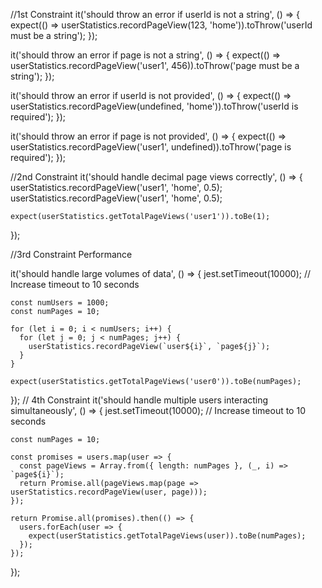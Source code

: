 //1st Constraint
  it('should throw an error if userId is not a string', () => {
    expect(() => userStatistics.recordPageView(123, 'home')).toThrow('userId must be a string');
  });

  it('should throw an error if page is not a string', () => {
    expect(() => userStatistics.recordPageView('user1', 456)).toThrow('page must be a string');
  });

  it('should throw an error if userId is not provided', () => {
    expect(() => userStatistics.recordPageView(undefined, 'home')).toThrow('userId is required');
  });

  it('should throw an error if page is not provided', () => {
    expect(() => userStatistics.recordPageView('user1', undefined)).toThrow('page is required');
  });

  //2nd Constraint
  it('should handle decimal page views correctly', () => {
    userStatistics.recordPageView('user1', 'home', 0.5);
    userStatistics.recordPageView('user1', 'home', 0.5);

    expect(userStatistics.getTotalPageViews('user1')).toBe(1);
  });

  //3rd Constraint Performance

  it('should handle large volumes of data', () => {
    jest.setTimeout(10000); // Increase timeout to 10 seconds

    const numUsers = 1000;
    const numPages = 10;

    for (let i = 0; i < numUsers; i++) {
      for (let j = 0; j < numPages; j++) {
        userStatistics.recordPageView(`user${i}`, `page${j}`);
      }
    }

    expect(userStatistics.getTotalPageViews('user0')).toBe(numPages);
  });
  // 4th Constraint
  it('should handle multiple users interacting simultaneously', () => {
    jest.setTimeout(10000); // Increase timeout to 10 seconds

    const numPages = 10;

    const promises = users.map(user => {
      const pageViews = Array.from({ length: numPages }, (_, i) => `page${i}`);
      return Promise.all(pageViews.map(page => userStatistics.recordPageView(user, page)));
    });

    return Promise.all(promises).then(() => {
      users.forEach(user => {
        expect(userStatistics.getTotalPageViews(user)).toBe(numPages);
      });
    });
  });